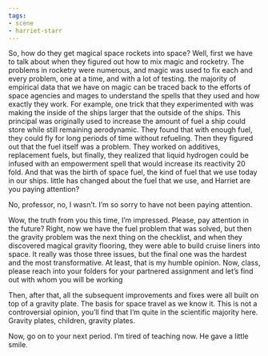 ```yaml
---
tags:
- scene
- harriet-starr
---
```


So, how do they get magical space rockets into space? Well, first we
have to talk about when they figured out how to mix magic and rocketry.
The problems in rocketry were numerous, and magic was used to fix each
and every problem, one at a time, and with a lot of testing. the
majority of empirical data that we have on magic can be traced back to
the efforts of space agencies and mages to understand the spells that
they used and how exactly they work. For example, one trick that they
experimented with was making the inside of the ships larger that the
outside of the ships. This principal was originally used to increase the
amount of fuel a ship could store while still remaining aerodynamic.
They found that with enough fuel, they could fly for long periods of
time without refueling. Then they figured out that the fuel itself was a
problem. They worked on additives, replacement fuels, but finally, they
realized that liquid hydrogen could be infused with an empowerment spell
that would increase its reactivity 20 fold. And that was the birth of
space fuel, the kind of fuel that we use today in our ships. little has
changed about the fuel that we use, and Harriet are you paying
attention?

No, professor, no, I wasn’t. I’m so sorry to have not been paying
attention.

Wow, the truth from you this time, I’m impressed. Please, pay attention
in the future? Right, now we have the fuel problem that was solved, but
then the gravity problem was the next thing on the checklist, and when
they discovered magical gravity flooring, they were able to build cruise
liners into space. It really was those three issues, but the final one
was the hardest and the most transformative. At least, that is my humble
opinion. Now, class, please reach into your folders for your partnered
assignment and let’s find out with whom you will be working

Then, after that, all the subsequent improvements and fixes were all
built on top of a gravity plate. The basis for space travel as we know
it. This is not a controversial opinion, you’ll find that I’m quite in
the scientific majority here. Gravity plates, children, gravity plates.

Now, go on to your next period. I’m tired of teaching now. He gave a
little smile.
